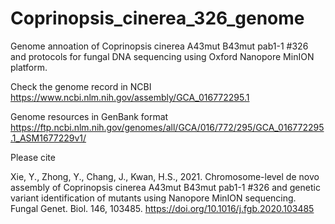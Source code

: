 # Coprinopsis_cinerea_326_genome

Genome annoation of Coprinopsis cinerea A43mut B43mut pab1-1 #326 and protocols for fungal DNA sequencing using Oxford Nanopore MinION platform.


Check the genome record in NCBI https://www.ncbi.nlm.nih.gov/assembly/GCA_016772295.1 


Genome resources in GenBank format https://ftp.ncbi.nlm.nih.gov/genomes/all/GCA/016/772/295/GCA_016772295.1_ASM1677229v1/


Please cite

Xie, Y., Zhong, Y., Chang, J., Kwan, H.S., 2021. Chromosome-level de novo assembly of Coprinopsis cinerea A43mut B43mut pab1-1 #326 and genetic variant identification of mutants using Nanopore MinION sequencing. Fungal Genet. Biol. 146, 103485. https://doi.org/10.1016/j.fgb.2020.103485
